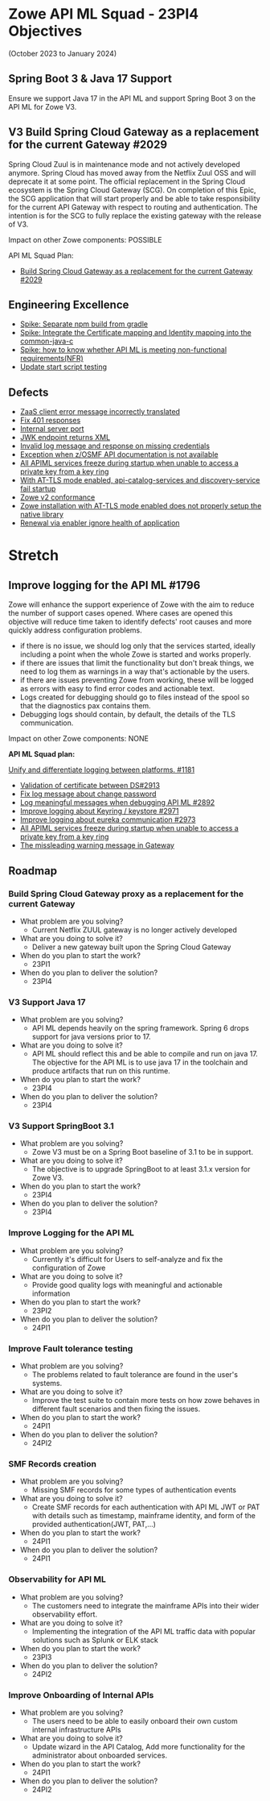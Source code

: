 # Zowe API ML Squad - 23PI4 Objectives  
(October 2023 to January 2024)

## Spring Boot 3 & Java 17 Support

Ensure we support Java 17 in the API ML and support Spring Boot 3 on the API ML for Zowe V3.

## V3 Build Spring Cloud Gateway as a replacement for the current Gateway #2029

Spring Cloud Zuul is in maintenance mode and not actively developed anymore. Spring Cloud has moved away from the Netflix Zuul OSS and will deprecate it at some point. The official replacement in the Spring Cloud ecosystem is the Spring Cloud Gateway (SCG). On completion of this Epic, the SCG application that will start properly and be able to take responsibility for the current API Gateway with respect to routing and authentication. The intention is for the SCG to fully replace the existing gateway with the release of V3.  

Impact on other Zowe components: POSSIBLE

API ML Squad Plan:  
- [Build Spring Cloud Gateway as a replacement for the current Gateway #2029](https://github.com/zowe/api-layer/issues/2029)

## Engineering Excellence

- [Spike: Separate npm build from gradle](https://github.com/zowe/api-layer/issues/) 
- [Spike: Integrate the Certificate mapping and Identity mapping into the common-java-c](https://github.com/zowe/api-layer/issues/) 
- [Spike: how to know whether API ML is meeting non-functional requirements(NFR)](https://github.com/zowe/api-layer/issues/) 
- [Update start script testing](https://github.com/zowe/api-layer/issues/) 

## Defects

- [ZaaS client error message incorrectly translated](https://github.com/zowe/api-layer/issues/)
- [Fix 401 responses](https://github.com/zowe/api-layer/issues/)
- [Internal server port](https://github.com/zowe/api-layer/issues/)
- [JWK endpoint returns XML](https://github.com/zowe/api-layer/issues/) 
- [Invalid log message and response on missing credentials](https://github.com/zowe/api-layer/issues/) 
- [Exception when z/OSMF API documentation is not available](https://github.com/zowe/api-layer/issues/) 
- [All APIML services freeze during startup when unable to access a private key from a key ring](https://github.com/zowe/api-layer/issues/) 
- [With AT-TLS mode enabled, api-catalog-services and discovery-service fail startup](https://github.com/zowe/api-layer/issues/)  
- [Zowe v2 conformance](https://github.com/zowe/api-layer/issues/) 
- [Zowe installation with AT-TLS mode enabled does not properly setup the native library](https://github.com/zowe/api-layer/issues/) 
- [Renewal via enabler ignore health of application](https://github.com/zowe/api-layer/issues/) 


# Stretch

## Improve logging for the API ML #1796

Zowe will enhance the support experience of Zowe with the aim to reduce the number of support cases opened. Where cases are opened this objective will reduce time taken to identify defects' root causes and more quickly address configuration problems.  

- if there is no issue, we should log only that the services started, ideally including a point when the whole Zowe is started and works properly. 
- if there are issues that limit the functionality but don't break things, we need to log them as warnings in a way that's actionable by the users.  
- if there are issues preventing Zowe from working, these will be logged as errors with easy to find error codes and actionable text.  
- Logs created for debugging should go to files instead of the spool so that the diagnostics pax contains them.  
- Debugging logs should contain, by default, the details of the TLS communication.

Impact on other Zowe components: NONE

**API ML Squad plan:**  

[Unify and differentiate logging between platforms. #1181](https://github.com/zowe/api-layer/issues/1181) 
- [Validation of certificate between DS#2913](https://github.com/zowe/api-layer/issues/2913)  
- [Fix log message about change password](https://github.com/zowe/api-layer/issues/2912)  
- [Log meaningful messages when debugging API ML #2892](https://github.com/zowe/api-layer/issues/2892)
- [Improve logging about Keyring / keystore #2971](https://github.com/zowe/api-layer/issues/2971)
- [Improve logging about eureka communication #2973](https://github.com/zowe/api-layer/issues/2973)
- [All APIML services freeze during startup when unable to access a private key from a key ring](https://github.com/zowe/api-layer/issues/2822)       
- [The missleading warning message in Gateway](https://github.com/zowe/api-layer/issues/2824)

## Roadmap

### Build Spring Cloud Gateway proxy as a replacement for the current Gateway

- What problem are you solving?
  - Current Netflix ZUUL gateway is no longer actively developed
- What are you doing to solve it?
  - Deliver a new gateway built upon the Spring Cloud Gateway
- When do you plan to start the work?
  - 23PI1
- When do you plan to deliver the solution?
  - 23PI4

### V3 Support Java 17

- What problem are you solving?
  - API ML depends heavily on the spring framework. Spring 6 drops support for java versions prior to 17. 
- What are you doing to solve it?
  - API ML should reflect this and be able to compile and run on java 17. The objective for the API ML is to use java 17 in the toolchain and produce artifacts that run on this runtime.
- When do you plan to start the work?
  - 23PI4
- When do you plan to deliver the solution?
  - 23PI4

### V3 Support SpringBoot 3.1

- What problem are you solving?
  - Zowe V3 must be on a Spring Boot baseline of 3.1 to be in support.  
- What are you doing to solve it?
  - The objective is to upgrade SpringBoot to at least 3.1.x version for Zowe V3.
- When do you plan to start the work?
  - 23PI4
- When do you plan to deliver the solution?
  - 23PI4

### Improve Logging for the API ML

- What problem are you solving?
  - Currently it's difficult for Users to self-analyze and fix the configuration of Zowe
- What are you doing to solve it?
  - Provide good quality logs with meaningful and actionable information
- When do you plan to start the work?
  - 23PI2
- When do you plan to deliver the solution?
  - 24PI1

### Improve Fault tolerance testing

- What problem are you solving?
  - The problems related to fault tolerance are found in the user's systems.
- What are you doing to solve it?
  - Improve the test suite to contain more tests on how zowe behaves in different fault scenarios and then fixing the issues.
- When do you plan to start the work?
  - 24PI1
- When do you plan to deliver the solution?
  - 24PI2

### SMF Records creation

- What problem are you solving?
  - Missing SMF records for some types of authentication events
- What are you doing to solve it?
  - Create SMF records for each authentication with API ML JWT or PAT with details such as timestamp, mainframe identity, and form of the provided authentication(JWT, PAT,...)
- When do you plan to start the work?
  - 24PI1
- When do you plan to deliver the solution?
  - 24PI1

### Observability for API ML

- What problem are you solving?
  - The customers need to integrate the mainframe APIs into their wider observability effort.
- What are you doing to solve it?
  - Implementing the integration of the API ML traffic data with popular solutions such as Splunk or ELK stack
- When do you plan to start the work?
  - 23PI3
- When do you plan to deliver the solution?
  - 24PI2

### Improve Onboarding of Internal APIs

- What problem are you solving?
  - The users need to be able to easily onboard their own custom internal infrastructure APIs
- What are you doing to solve it?
  - Update wizard in the API Catalog, Add more functionality for the administrator about onboarded services.
- When do you plan to start the work?
  - 24PI1
- When do you plan to deliver the solution?
  - 24PI2


